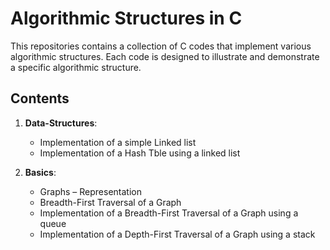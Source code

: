 # Algorithmic Structures in C

This repositories contains a collection of C codes that implement various algorithmic structures. Each code is designed to illustrate and demonstrate a specific algorithmic structure.

## Contents

1. **Data-Structures**:
   - Implementation of a simple Linked list 
   - Implementation of a Hash Tble using a linked list

2. **Basics**:
   - Graphs – Representation
   - Breadth-First Traversal of a Graph
   - Implementation of a Breadth-First Traversal of a Graph using a queue
   - Implementation of a Depth-First Traversal of a Graph using a stack


  

